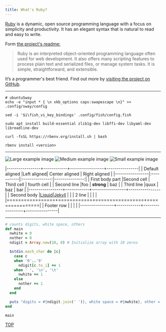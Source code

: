 ```yaml
---
title: What's Ruby?
---
```


<p class="lead"><a href="https://www.ruby-lang.org">Ruby</a> is a dynamic, open source programming language with a focus on simplicity and productivity. It has an elegant syntax that is natural to read and easy to write. </p>

Form [the project's readme:](https://github.com/ruby/ruby/blob/30a20bc166bc37acd7dcb3788686df149c7f428a/README.md#L4)
> Ruby is an interpreted object-oriented programming language often used for web development. It also offers many scripting features to process plain text and serialized files, or manage system tasks. It is simple, straightforward, and extensible.

It’s a programmer's best friend. Find out more by [visiting the project on GitHub](https://github.com/ruby/ruby).

---

```shell
# ubuntuSway
echo -e "input * { \n xkb_options caps:swapescape \n}" >> .config/sway/config

sed -i '$i\fish_vi_key_bindings' .config/fish/config.fish

sudo apt install build-essential zlib1g-dev libffi-dev libyaml-dev libreadline-dev

curl -fsSL https://rbenv.org/install.sh | bash

rbenv install <version>
```

---

![Large example image](http://placehold.it/800x400 "Large example image")
![Medium example image](http://placehold.it/400x200 "Medium example image")
![Small example image](http://placehold.it/200x200 "Small example image")

|-----------------+------------+-----------------+----------------|
| Default aligned |Left aligned| Center aligned  | Right aligned  |
|-----------------|:-----------|:---------------:|---------------:|
| First body part |Second cell | Third cell      | fourth cell    |
| Second line     |foo         | **strong**      | baz            |
| Third line      |quux        | baz             | bar            |
|-----------------+------------+-----------------+----------------|
| Second body     |[Liquid](http://shopify.github.io/liquid/)|[Jekyll](https://jekyllrb.com)                 |                |
| 2 line          |            |                 |                |
|=================+============+=================+================|
| Footer row      |            |                 |                |
|-----------------+------------+-----------------+----------------|

---

```ruby
# counts digits, white space, others
def main
  nwhite = 0
  nother = 0
  ndigit = Array.new(10, 0) # Initialize array with 10 zeros

  $stdin.each_char do |c|
    case c
    when '0'..'9'
      ndigit[c.to_i] += 1
    when ' ', '\n', '\t'
      nwhite += 1
    else
      nother += 1
    end
  end

  puts "digits = #{ndigit.join(' ')}, white space = #{nwhite}, other = #{nother}"
end

main
```

[TOP](#)
